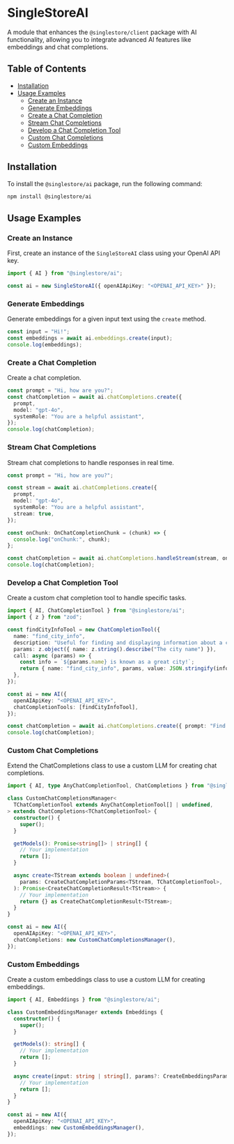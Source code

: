 # SingleStoreAI

A module that enhances the `@singlestore/client` package with AI functionality, allowing you to integrate advanced AI features like embeddings and chat completions.

## Table of Contents

- [Installation](#installation)
- [Usage Examples](#usage-examples)
  - [Create an Instance](#create-an-instance)
  - [Generate Embeddings](#generate-embeddings)
  - [Create a Chat Completion](#create-a-chat-completion)
  - [Stream Chat Completions](#stream-chat-completions)
  - [Develop a Chat Completion Tool](#develop-a-chat-completion-tool)
  - [Custom Chat Completions](#custom-chat-completions)
  - [Custom Embeddings](#custom-embeddings)

## Installation

To install the `@singlestore/ai` package, run the following command:

```bash
npm install @singlestore/ai
```

## Usage Examples

### Create an Instance

First, create an instance of the `SingleStoreAI` class using your OpenAI API key.

```ts
import { AI } from "@singlestore/ai";

const ai = new SingleStoreAI({ openAIApiKey: "<OPENAI_API_KEY>" });
```

### Generate Embeddings

Generate embeddings for a given input text using the `create` method.

```ts
const input = "Hi!";
const embeddings = await ai.embeddings.create(input);
console.log(embeddings);
```

### Create a Chat Completion

Create a chat completion.

```ts
const prompt = "Hi, how are you?";
const chatCompletion = await ai.chatCompletions.create({
  prompt,
  model: "gpt-4o",
  systemRole: "You are a helpful assistant",
});
console.log(chatCompletion);
```

### Stream Chat Completions

Stream chat completions to handle responses in real time.

```ts
const prompt = "Hi, how are you?";

const stream = await ai.chatCompletions.create({
  prompt,
  model: "gpt-4o",
  systemRole: "You are a helpful assistant",
  stream: true,
});

const onChunk: OnChatCompletionChunk = (chunk) => {
  console.log("onChunk:", chunk);
};

const chatCompletion = await ai.chatCompletions.handleStream(stream, onChunk);
console.log(chatCompletion);
```

### Develop a Chat Completion Tool

Create a custom chat completion tool to handle specific tasks.

```ts
import { AI, ChatCompletionTool } from "@singlestore/ai";
import { z } from "zod";

const findCityInfoTool = new ChatCompletionTool({
  name: "find_city_info",
  description: "Useful for finding and displaying information about a city.",
  params: z.object({ name: z.string().describe("The city name") }),
  call: async (params) => {
    const info = `${params.name} is known as a great city!`;
    return { name: "find_city_info", params, value: JSON.stringify(info) };
  },
});

const ai = new AI({
  openAIApiKey: "<OPENAI_API_KEY>",
  chatCompletionTools: [findCityInfoTool],
});

const chatCompletion = await ai.chatCompletions.create({ prompt: "Find info about Vancouver." });
console.log(chatCompletion);
```

### Custom Chat Completions

Extend the ChatCompletions class to use a custom LLM for creating chat completions.

```ts
import { AI, type AnyChatCompletionTool, ChatCompletions } from "@singlestore/ai";

class CustomChatCompletionsManager<
  TChatCompletionTool extends AnyChatCompletionTool[] | undefined,
> extends ChatCompletions<TChatCompletionTool> {
  constructor() {
    super();
  }

  getModels(): Promise<string[]> | string[] {
    // Your implementation
    return [];
  }

  async create<TStream extends boolean | undefined>(
    params: CreateChatCompletionParams<TStream, TChatCompletionTool>,
  ): Promise<CreateChatCompletionResult<TStream>> {
    // Your implementation
    return {} as CreateChatCompletionResult<TStream>;
  }
}

const ai = new AI({
  openAIApiKey: "<OPENAI_API_KEY>",
  chatCompletions: new CustomChatCompletionsManager(),
});
```

### Custom Embeddings

Create a custom embeddings class to use a custom LLM for creating embeddings.

```ts
import { AI, Embeddings } from "@singlestore/ai";

class CustomEmbeddingsManager extends Embeddings {
  constructor() {
    super();
  }

  getModels(): string[] {
    // Your implementation
    return [];
  }

  async create(input: string | string[], params?: CreateEmbeddingsParams): Promise<Embedding[]> {
    // Your implementation
    return [];
  }
}

const ai = new AI({
  openAIApiKey: "<OPENAI_API_KEY>",
  embeddings: new CustomEmbeddingsManager(),
});
```
